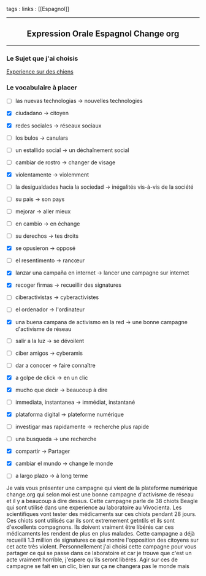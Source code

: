 tags : 
links : [[Espagnol]]

****

<h2 style="text-align: center;"> Expression Orale Espagnol Change org </h2>

****


### Le Sujet que j'ai choisis 

[Experience sur des chiens](https://www.change.org/p/universidad-de-barcelona-salvar-a-los-38-cachorros-beagle-del-laboratorio-vivotecnia-de-su-ejecuci%C3%B3n?source_location=discover_feed)


### Le vocabulaire à placer

- [ ] las nuevas technologias -> nouvelles technologies
- [x] ciudadano -> citoyen
- [x] redes sociales -> réseaux sociaux
- [ ] los bulos -> canulars
- [ ] un estallido social -> un déchaînement social
- [ ] cambiar de rostro -> changer de visage
- [x] violentamente -> violemment
- [ ] la desigualdades hacia la sociedad -> inégalités vis-à-vis de la société
- [ ] su pais -> son pays
- [ ] mejorar -> aller mieux
- [ ] en cambio -> en échange
- [ ] su derechos -> tes droits
- [x] se opusieron -> opposé
- [ ] el resentimento -> rancœur
- [x] lanzar una campaña en internet -> lancer une campagne sur internet
- [x] recoger firmas -> recueillir des signatures
- [ ] ciberactivistas -> cyberactivistes
- [ ] el ordenador -> l'ordinateur
- [x] una buena campana de activismo en la red -> une bonne campagne d'activisme de réseau
- [ ] salir a la luz -> se dévoilent
- [ ] ciber amigos -> cyberamis
- [ ] dar a conocer -> faire connaître
- [x] a golpe de click -> en un clic
- [x] mucho que decir -> beaucoup à dire
- [ ] immediata, instantanea -> immédiat, instantané
- [x] plataforma digital -> plateforme numérique
- [ ] investigar mas rapidamente -> recherche plus rapide
- [ ] una busqueda -> une recherche
- [x] compartir -> Partager
- [x] cambiar el mundo -> change le monde
- [ ] a largo plazo -> à long terme



Je vais vous présenter une campagne qui vient de la plateforme numérique change.org qui selon moi est une bonne campagne d'activisme de réseau et il y a beaucoup à dire dessus. Cette campagne parle de 38 chiots Beagle qui sont utilisé dans une experience au laboratoire au Vivocienta. Les scientifiques vont tester des médicaments sur ces chiots pendant 28 jours. Ces chiots sont utilisés car ils sont extremement getntils et ils sont d'excellents compagnons. Ils doivent vraiment être libérés car ces médicaments les rendent de plus en plus malades. Cette campagne a déjà recueilli 1.3 million de signatures ce qui montre l'opposition des citoyens sur cet acte très violent. Personnellement j'ai choisi cette campagne pour vous partager ce qui se passe dans ce laboratoire et car je trouve que c'est un acte vraiment horrible, j'espere qu'ils seront libérés. Agir sur ces de campagne se fait en un clic, bien sur ça ne changera pas le monde mais 







